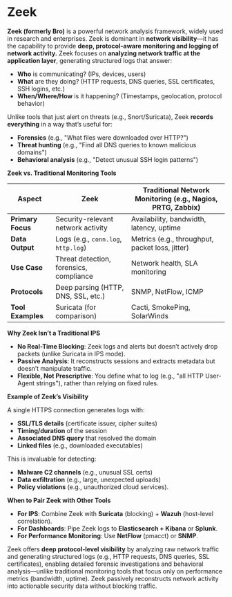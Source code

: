 # Zeek

**Zeek (formerly Bro)** is a powerful network analysis framework, widely used in research and enterprises. Zeek is dominant in **network visibility**—it has the capability to provide **deep, protocol-aware monitoring and logging of network activity.** Zeek focuses on **analyzing network traffic at the application layer**, generating structured logs that answer:

* **Who** is communicating? (IPs, devices, users)
* **What** are they doing? (HTTP requests, DNS queries, SSL certificates, SSH logins, etc.)
* **When/Where/How** is it happening? (Timestamps, geolocation, protocol behavior)

Unlike tools that just alert on threats (e.g., Snort/Suricata), Zeek **records everything** in a way that’s useful for:

* **Forensics** (e.g., "What files were downloaded over HTTP?")
* **Threat hunting** (e.g., "Find all DNS queries to known malicious domains")
* **Behavioral analysis** (e.g., "Detect unusual SSH login patterns")

**Zeek vs. Traditional Monitoring Tools**

| **Aspect**        | **Zeek**                                | **Traditional Network Monitoring** (e.g., Nagios, PRTG, Zabbix) |
| ----------------- | --------------------------------------- | --------------------------------------------------------------- |
| **Primary Focus** | Security-relevant network activity      | Availability, bandwidth, latency, uptime                        |
| **Data Output**   | Logs (e.g., `conn.log`, `http.log`)     | Metrics (e.g., throughput, packet loss, jitter)                 |
| **Use Case**      | Threat detection, forensics, compliance | Network health, SLA monitoring                                  |
| **Protocols**     | Deep parsing (HTTP, DNS, SSL, etc.)     | SNMP, NetFlow, ICMP                                             |
| **Tool Examples** | Suricata (for comparison)               | Cacti, SmokePing, SolarWinds                                    |

**Why Zeek Isn’t a Traditional IPS**

* **No Real-Time Blocking**: Zeek logs and alerts but doesn’t actively drop packets (unlike Suricata in IPS mode).
* **Passive Analysis**: It reconstructs sessions and extracts metadata but doesn’t manipulate traffic.
* **Flexible, Not Prescriptive**: You define what to log (e.g., "all HTTP User-Agent strings"), rather than relying on fixed rules.

**Example of Zeek’s Visibility**

A single HTTPS connection generates logs with:

* **SSL/TLS details** (certificate issuer, cipher suites)
* **Timing/duration** of the session
* **Associated DNS query** that resolved the domain
* **Linked files** (e.g., downloaded executables)

This is invaluable for detecting:

* **Malware C2 channels** (e.g., unusual SSL certs)
* **Data exfiltration** (e.g., large, unexpected uploads)
* **Policy violations** (e.g., unauthorized cloud services).

**When to Pair Zeek with Other Tools**

* **For IPS**: Combine Zeek with **Suricata** (blocking) + **Wazuh** (host-level correlation).
* **For Dashboards**: Pipe Zeek logs to **Elasticsearch + Kibana** or **Splunk**.
* **For Performance Monitoring**: Use **NetFlow** (pmacct) or **SNMP**.

Zeek offers **deep protocol-level visibility** by analyzing raw network traffic and generating structured logs (e.g., HTTP requests, DNS queries, SSL certificates), enabling detailed forensic investigations and behavioral analysis—unlike traditional monitoring tools that focus only on performance metrics (bandwidth, uptime). Zeek passively reconstructs network activity into actionable security data without blocking traffic.
